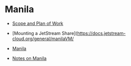 # Manila


- [Scope and Plan of Work](https://c-mart.sandcats.io/grain/9KT3HNtb72DSFrY5hmQaLF/)

- [Mounting a JetStream Share](https://docs.jetstream-cloud.org/general/manilaVM/

- [Manila](https://docs.jetstream-cloud.org/general/manila/)


- [Notes on Manila](https://gitlab.com/exosphere/exosphere/-/issues/445#note_1271215487)
